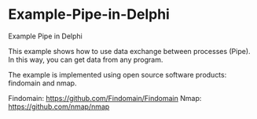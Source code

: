 # Example-Pipe-in-Delphi
Example Pipe in Delphi

This example shows how to use data exchange between processes (Pipe). In this way, you can get data from any program.

The example is implemented using open source software products: findomain and nmap.

Findomain: https://github.com/Findomain/Findomain
Nmap: https://github.com/nmap/nmap
